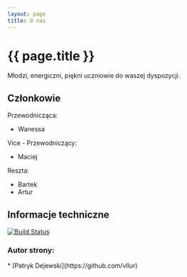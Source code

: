 ```yaml
---
layout: page
title: O nas
---
```


<h1> {{ page.title }} </h1>

Młodzi, energiczni, piękni uczniowie do waszej dyspozycji.

<h2> Członkowie </h2>

Przewodnicząca:
* Wanessa

Vice - Przewodniczący:
* Maciej

Reszta:
* Bartek
* Artur

<h2> Informacje techniczne </h2>

[![Build Status](https://travis-ci.org/vllur/council.svg?branch=master)](https://travis-ci.org/vllur/council)

<h3> Autor strony: </h3> 
 * [Patryk Dejewski](https://github.com/vllur)